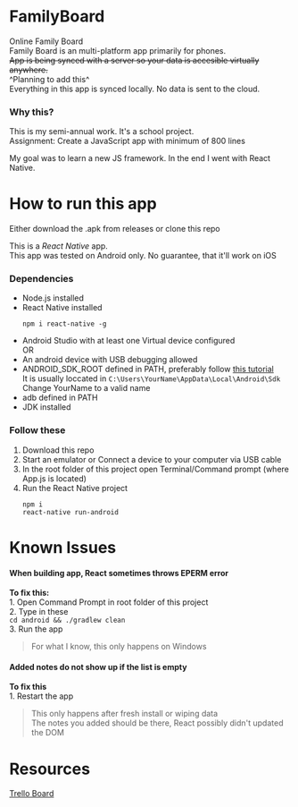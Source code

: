 # FamilyBoard
Online Family Board  
Family Board is an multi-platform app primarily for phones.  
~~App is being synced with a server so your data is accesible virtually anywhere.~~  
^Planning to add this^  
Everything in this app is synced locally. No data is sent to the cloud.

### Why this?
This is my semi-annual work. It's a school project.  
Assignment: Create a JavaScript app with minimum of 800 lines

My goal was to learn a new JS framework. In the end I went with React Native.

# How to run this app
Either download the .apk from releases or clone this repo  

This is a _React Native_ app.  
This app was tested on Android only. No guarantee, that it'll work on iOS

### Dependencies  
- Node.js installed  
- React Native installed  
    ````
    npm i react-native -g
    ````
- Android Studio with at least one Virtual device configured  
OR
- An android device with USB debugging allowed  
- ANDROID_SDK_ROOT defined in PATH, preferably follow [this tutorial](https://stackoverflow.com/a/48155800)  
    It is usually loccated in  `C:\Users\YourName\AppData\Local\Android\Sdk`  
    Change YourName to a valid name  
- adb defined in PATH  
- JDK installed

### Follow these  
1. Download this repo
2. Start an emulator or Connect a device to your computer via USB cable
3. In the root folder of this project open Terminal/Command prompt (where App.js is located)  
4. Run the React Native project  
    ````
    npm i  
    react-native run-android  
    ````

# Known Issues
#### When building app, React sometimes throws EPERM error  
**To fix this:**  
    1. Open Command Prompt in root folder of this project  
    2. Type in these  
        ```
        cd android && ./gradlew clean  
        ```  
    3. Run the app  

>For what I know, this only happens on Windows  

#### Added notes do not show up if the list is empty  
**To fix this**  
    1. Restart the app  

>This only happens after fresh install or wiping data  
>The notes you added should be there, React possibly didn't updated the DOM


# Resources  
[Trello Board](https://trello.com/b/svLMdmN6)
